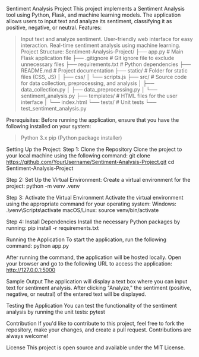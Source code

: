 Sentiment Analysis Project
This project implements a Sentiment Analysis tool using Python, Flask, and machine learning models. The application allows users to input text and analyze its sentiment, 
classifying it as positive, negative, or neutral.
Features:
> Input text and analyze sentiment.
> User-friendly web interface for easy interaction.
> Real-time sentiment analysis using machine learning.
Project Structure:
Sentiment-Analysis-Project/
├── app.py                    # Main Flask application file
├── .gitignore                # Git ignore file to exclude unnecessary files
├── requirements.txt          # Python dependencies
├── README.md                 # Project documentation
├── static/                   # Folder for static files (CSS, JS)
│   ├── css/
│   └── scripts.js
├── src/                      # Source code for data collection, preprocessing, and analysis
│   ├── data_collection.py
│   ├── data_preprocessing.py
│   └── sentiment_analysis.py
├── templates/                # HTML files for the user interface
│   └── index.html
└── tests/                    # Unit tests
    └── test_sentiment_analysis.py

 Prerequisites:
Before running the application, ensure that you have the following installed on your system:
> Python 3.x
> pip (Python package installer)

Setting Up the Project:
Step 1: Clone the Repository
Clone the project to your local machine using the following command:
git clone https://github.com/YourUsername/Sentiment-Analysis-Project.git
cd Sentiment-Analysis-Project

Step 2: Set Up the Virtual Environment:
Create a virtual environment for the project:
python -m venv .venv

Step 3: Activate the Virtual Environment
Activate the virtual environment using the appropriate command for your operating system:
Windows:
.\venv\Scripts\activate
macOS/Linux:
source venv/bin/activate

Step 4: Install Dependencies
Install the necessary Python packages by running:
pip install -r requirements.txt

Running the Application
To start the application, run the following command:
python app.py

After running the command, the application will be hosted locally. Open your browser and go to the following URL to access the application:
http://127.0.0.1:5000

Sample Output
The application will display a text box where you can input text for sentiment analysis. After clicking "Analyze," the sentiment (positive, negative, or neutral) of the entered text will be displayed.

Testing the Application
You can test the functionality of the sentiment analysis by running the unit tests:
pytest

Contribution
If you'd like to contribute to this project, feel free to fork the repository, make your changes, and create a pull request. Contributions are always welcome!

License
This project is open source and available under the MIT License.

